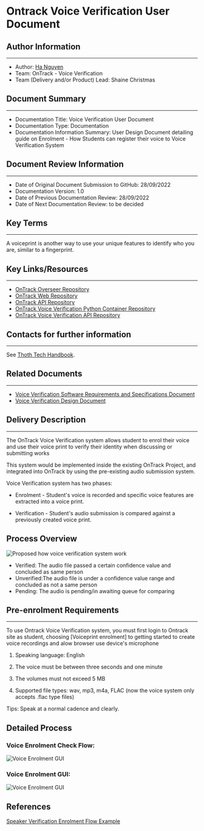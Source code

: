 # Ontrack Voice Verification User Document
## Author Information

---

- Author: [Ha Nguyen](https://github.com/hantt-8)
- Team: OnTrack - Voice Verification
- Team (Delivery and/or Product) Lead: Shaine Christmas
## Document Summary
---

- Documentation Title: Voice Verification User Document
- Documentation Type: Documentation
- Documentation Information Summary: User Design Document detailing guide on Enrolment - How Students can register their voice to Voice Verification System
## Document Review Information

---

- Date of Original Document Submission to GitHub: 28/09/2022
- Documentation Version: 1.0
- Date of Previous Documentation Review: 28/09/2022
- Date of Next Documentation Review: to be decided
## Key Terms

---

A voiceprint is another way to use your unique features to identify who you are, similar to a fingerprint.

## Key Links/Resources

---

- [OnTrack Overseer Repository](https://github.com/thoth-tech/doubtfire-overseer)
- [OnTrack Web Repository](https://github.com/thoth-tech/doubtfire-web)
- [OnTrack API Repository](https://github.com/thoth-tech/doubtfire-api)
- [OnTrack Voice Verification Python Container Repository](https://github.com/thoth-tech/speaker-verification)
- [OnTrack Voice Verification API Repository](https://github.com/thoth-tech/speaker-verification-api)
## Contacts for further information

---

See [Thoth Tech Handbook](https://github.com/thoth-tech/handbook/blob/main/README.md).
## Related Documents

---

- [Voice Verification Software Requirements and Specifications Document](Voice%20Verification%20SRS%20Document.md)
- [Voice Verification Design Document](https://github.com/thoth-tech/documentation/blob/6354f1f7e1a161d865d408d9d263c36c2e2e73aa/docs/OnTrack/Voice%20Verification/Voice%20Verification%20Design%20Document.md)

## Delivery Description

---

The OnTrack Voice Verification system allows student to enrol their voice and use their voice print to verify their identity when discussing or submitting works

This system would be implemented inside the existing OnTrack Project, and integrated into OnTrack by
using the pre-existing audio submission system.

Voice Verification system has two phases:

- Enrolment - Student's voice is recorded and specific voice features are extracted into a voice print.

- Verification - Student's audio submission is compared against a previously created voice print.

## Process Overview

![Proposed how voice verification system work](Research%20&%20Findings/images/Voice-Verification-Overview-Process.png)

- Verified: The audio file passed a certain confidence value and concluded as same person
- Unverified:The audio file is under a confidence value range and concluded as not a same person
- Pending: The audio is pending/in awaiting queue for comparing


## Pre-enrolment Requirements

---
 To use Ontrack Voice Verification system, you must first login to Ontrack site as student, choosing [Voiceprint enrolment] to getting started to create voice recordings and alow browser use device's microphone

1. Speaking language: English

2. The voice must be between three seconds and one minute

3. The volumes must not exceed 5 MB

4. Supported file types: wav, mp3, m4a, FLAC (now the voice system only accepts .flac type files)

Tips: Speak at a normal cadence and clearly.


## Detailed Process

### Voice Enrolment Check Flow:
![Voice Enrolment GUI](Research%20&%20Findings/images/Voice-Enrolment-Process-Flow.png)
### Voice Enrolment GUI:
![Voice Enrolment GUI](Research%20&%20Findings/images/Voiceprint-Enrolment-GUI.png)



## References
[Speaker Verification Enrolment Flow Example](https://techdocs.audiocodes.com/voice-ai-connect/Content/VAIG_Combined/speaker-verification.htm#:~:text=Each%20speaker%20recognition%20system%20has%20two%20phases%3A%20Enrollment,is%20compared%20against%20a%20previously%20created%20voice%20print.)
